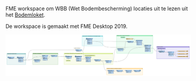 
FME workspace om WBB (Wet Bodembescherming) locaties uit te lezen uit het [Bodemloket](ttps://www.bodemloket.nl/kaart).

De workspace is gemaakt met FME Desktop 2019.

![](workspace.png)
